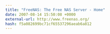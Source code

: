 ```yaml
---
title: "FreeNAS: The Free NAS Server - Home"
date: 2007-08-14 15:50:08 +0000
external-url: http://www.freenas.org/
hash: f5a082699bc71cf65537296aeab6a812
---
```



